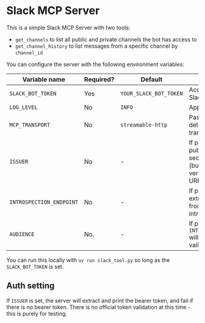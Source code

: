 # Slack MCP Server

This is a simple Slack MCP Server with two tools:

- `get_channels` to list all public and private channels the bot has access to
- `get_channel_history` to list messages from a specific channel by `channel_id`

You can configure the server with the following environment variables:

| Variable name            | Required? | Default                | Description |
| ------------------------ | --------- | ---------------------- | ----------------------------- |
| `SLACK_BOT_TOKEN`        | Yes       | `YOUR_SLACK_BOT_TOKEN` | Access token for the Slack server |
| `LOG_LEVEL`              | No        | `INFO`                 | Application log level |
| `MCP_TRANSPORT`          | No        | `streamable-http`      | Passed into mcp.run to determine mcp transport |
| `ISSUER`                 | No        | - | If populated, will publish that it is OAuth-secured by this issuer (but no actual verification). Must be URI format |
| `INTROSPECTION_ENDPOINT` | No        | - | If populated, will extract access tokens from requests and introspect them here |
| `AUDIENCE `              | No.       | - | If populated with `INTROSPECTION_ENDPOINT` will perform audience validation |

You can run this locally with `uv run slack_tool.py` so long as the `SLACK_BOT_TOKEN` is set. 

## Auth setting

If `ISSUER` is set, the server will extract and print the bearer token, and fail if there is no bearer token. There is no official token validation at this time - this is purely for testing. 
